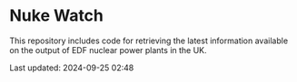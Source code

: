# Nuke Watch

This repository includes code for retrieving the latest information available on the output of EDF nuclear power plants in the UK.

Last updated: 2024-09-25 02:48